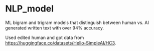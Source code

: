 # NLP_model
ML bigram and trigram models that distinguish between human vs. AI generated written text with over 94% accuracy.

Used edited human and gpt data from https://huggingface.co/datasets/Hello-SimpleAI/HC3. 
